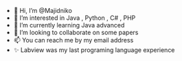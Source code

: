 - 👋 Hi, I’m @Majidniko
- 👀 I’m interested in Java , Python , C# , PHP
- 🌱 I’m currently learning Java advanced
- 💞️ I’m looking to collaborate on some papers
- 📫 You can reach me by my email address
- ✨ Labview was my last programing language experience 

<!---
Majidniko/Majidniko is a ✨ special ✨ repository because its `README.md` (this file) appears on your GitHub profile.
You can click the Preview link to take a look at your changes.
--->
